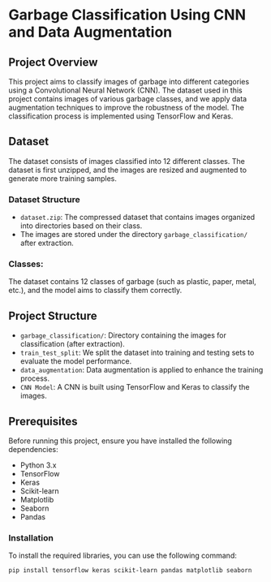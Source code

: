 # Garbage Classification Using CNN and Data Augmentation

## Project Overview

This project aims to classify images of garbage into different categories using a Convolutional Neural Network (CNN). The dataset used in this project contains images of various garbage classes, and we apply data augmentation techniques to improve the robustness of the model. The classification process is implemented using TensorFlow and Keras.

## Dataset

The dataset consists of images classified into 12 different classes. The dataset is first unzipped, and the images are resized and augmented to generate more training samples.

### Dataset Structure

- `dataset.zip`: The compressed dataset that contains images organized into directories based on their class.
- The images are stored under the directory `garbage_classification/` after extraction.

### Classes:
The dataset contains 12 classes of garbage (such as plastic, paper, metal, etc.), and the model aims to classify them correctly.

## Project Structure

- `garbage_classification/`: Directory containing the images for classification (after extraction).
- `train_test_split`: We split the dataset into training and testing sets to evaluate the model performance.
- `data_augmentation`: Data augmentation is applied to enhance the training process.
- `CNN Model`: A CNN is built using TensorFlow and Keras to classify the images.

## Prerequisites

Before running this project, ensure you have installed the following dependencies:

- Python 3.x
- TensorFlow
- Keras
- Scikit-learn
- Matplotlib
- Seaborn
- Pandas

### Installation

To install the required libraries, you can use the following command:

```bash
pip install tensorflow keras scikit-learn pandas matplotlib seaborn
